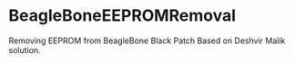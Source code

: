 # BeagleBoneEEPROMRemoval
Removing EEPROM from BeagleBone Black Patch
Based on Deshvir Malik solution.
